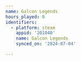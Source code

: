 ```yaml
---
name: Galcon Legends
hours_played: 0
identifiers:
  - platform: steam
    appid: '201040'
    name: Galcon Legends
    synced_on: '2024-07-04'

---
```


